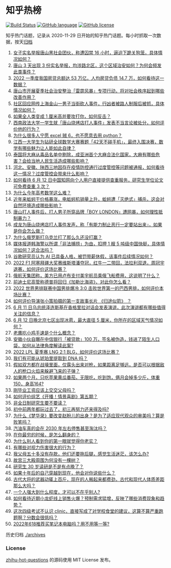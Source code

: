 # 知乎热榜
[![Build Status](https://github.com/ToWeLong/zhihu-hot-questions/workflows/CI/badge.svg)](https://github.com/ToWeLong/zhihu-hot-questions/actions)
[![GitHub language](https://img.shields.io/badge/language-golang-orange.svg)](https://golang.org/)
[![GitHub license](https://img.shields.io/github/license/ToWeLong/zhihu-hot-questions)](https://github.com/ToWeLong/zhihu-hot-questions/blob/main/LICENSE)

知乎热门话题，记录从 2020-11-29 日开始的知乎热门话题。每小时抓取一次数据，按天[归档](./archives)

<!-- BEGIN -->

1. [女子实名举报唐山黑社会团伙，称遭囚禁 16 小时，逼迫下跪关狗笼，具体情况如何？](https://www.zhihu.com/question/537242054)
1. [唐山 3 天出现 3 份实名举报，均涉路北区，这个区域治安如何？为何会频发此类事件？](https://www.zhihu.com/question/537331783)
1. [2022 一季度我国房贷总额达 53 万亿，人均房贷负债 14.7 万，如何看待这一数据？](https://www.zhihu.com/question/537050091)
1. [唐山市开展夏季社会治安整治「雷霆风暴」专项行动，将对社会秩序起到哪些改善作用？](https://www.zhihu.com/question/537352221)
1. [社区回应网传上海金山一男子当街砍人事件，行凶者被路人制服后被抓，具体情况如何？](https://www.zhihu.com/question/537172082)
1. [如果全人类变成 1 厘米高并要攻打你，如何反击？](https://www.zhihu.com/question/536912143)
1. [西南政法大学一学生就「唐山烧烤店打人事件」发表不当言论被处分，如何评价他的行为？](https://www.zhihu.com/question/537293297)
1. [为什么很多人宁愿 excel 贼 6，也不愿意去用 python？](https://www.zhihu.com/question/53261114)
1. [江西一大学生为钻研全球数学大赛赛题「42天不碰手机」，最终入围决赛，数学有哪些魅力让人能如此自律？](https://www.zhihu.com/question/537199856)
1. [泰国将大麻从毒品名单中剔除，成亚洲首个大麻合法化国家，大麻有哪些危害？会给当地人民生活造成哪些影响？](https://www.zhihu.com/question/536995591)
1. [河北、安徽、陕西三地因存在疫情防控通行过度管控等问题被通报，如何看待这一情况？过度管控会带来什么影响？](https://www.zhihu.com/question/537232116)
1. [如何看待 6 月 12 日中国知网向个人用户直接提供查重服务，研究生学位论文可免费查重 3 次？](https://www.zhihu.com/question/537283285)
1. [为什么今年高考数学这么难？](https://www.zhihu.com/question/328290792)
1. [近年来蚯蚓干价格暴涨，电蚯蚓机销量上升，蚯蚓遭「灭绝式」捕杀，这会对自然环境造成哪些影响？](https://www.zhihu.com/question/536841304)
1. [唐山打人事件后，打人男子所穿品牌「BOY LONDON」遭网暴，如何理性抵制暴力？](https://www.zhihu.com/question/537348126)
1. [成龙为唐山烧烤店打人事件发声，称「有能力制止恶行一定要站出来」，如果是你会怎么做？](https://www.zhihu.com/question/537292577)
1. [为什么俄罗斯打乌克兰打了那么久还没打赢？](https://www.zhihu.com/question/536908413)
1. [媒体报道韩海警以所谓「非法捕捞」为由，扣押 1 艘 5 吨级中国快艇，具体情况如何？这合法吗？](https://www.zhihu.com/question/537342315)
1. [谷歌研究员认为 AI 已具备人格，被罚带薪休假，该事件后续情况如何？](https://www.zhihu.com/question/537337528)
1. [2022 F1 阿塞拜疆大奖赛维斯塔潘夺冠，红牛一二带回，法拉利双退，周冠宇退赛，如何评价这场比赛？](https://www.zhihu.com/question/537355084)
1. [俄航天集团称，美方已用卢布支付美宇航员乘俄飞船费用，这说明了什么？](https://www.zhihu.com/question/537299164)
1. [前迪士尼高管称德普将回归《加勒比海盗》，对此你怎么看？](https://www.zhihu.com/question/536576720)
1. [2022 世界男排联赛中国男排爆冷 3:0 击败世界第一的巴西男排，如何评价本场比赛？](https://www.zhihu.com/question/537378156)
1. [如何评价导演张小策拍摄的第一支故事长片 《归途似箭》 ？](https://www.zhihu.com/question/537062102)
1. [6 月 11 日乌总统泽连斯基在香格里拉对话会发表演讲，此次演讲都有哪些值得关注的信息？](https://www.zhihu.com/question/537219090)
1. [6 月 12 日晚北京七区出现冰雹，最大直径 5 厘米，你所在的区域天气情况如何？](https://www.zhihu.com/question/537369524)
1. [老鹰吃小鸡手速是个什么概念？](https://www.zhihu.com/question/405685606)
1. [安徽小伙自曝在中信银行「被贷款」100 万，签名被伪造，钱进了陌生人口袋，如何从法律角度解读此案?](https://www.zhihu.com/question/537150115)
1. [2022 LPL 夏季赛 LNG 2:1 BLG，如何评价这场比赛？](https://www.zhihu.com/question/537351803)
1. [我们有可能从琥珀里提取到 DNA 吗？](https://www.zhihu.com/question/532952029)
1. [假如双方都在战壕里面，仅露头出来对枪，如果距离足够远，是否可以根据敌人的枪口火焰来躲避飞来的子弹？](https://www.zhihu.com/question/322746972)
1. [如果两个月，只吃苹果黄瓜番茄，无限吃，吃到饱，俩月会掉多少斤，体重150，身高164?](https://www.zhihu.com/question/537270842)
1. [刚毕业工资应该上交交父母吗？](https://www.zhihu.com/question/537235590)
1. [如何评价综艺《开播！情景喜剧》第五期？](https://www.zhihu.com/question/537364119)
1. [非全日制研究生要不要读？](https://www.zhihu.com/question/316841487)
1. [初中前两年都玩过去了，初三再努力还来得及吗?](https://www.zhihu.com/question/536328660)
1. [为什么《梦华录》要改变赵盼儿的出身？是为了适应现代观众的审美吗？算是败笔吗？](https://www.zhihu.com/question/536543425)
1. [汽油车真的会在 2030 年左右停售甚至淘汰吗？](https://www.zhihu.com/question/478452945)
1. [在你最穷的时候，是怎么翻身的？](https://www.zhihu.com/question/403275033)
1. [为什么别人看到你的第一眼就觉得你老实？](https://www.zhihu.com/question/53387723)
1. [有哪些对视力伤害很大的行为？](https://www.zhihu.com/question/384087324)
1. [我父母五十多没有存款，他们还要拖后腿，感觉生活迷茫，该怎么办?](https://www.zhihu.com/question/510728673)
1. [故宫三大殿周围为何没有一棵树？](https://www.zhihu.com/question/66735446)
1. [研究生 30 岁读研是不是有点晚了？](https://www.zhihu.com/question/434103302)
1. [如果十年后的自己穿越到现在，他会对你说些什么？](https://www.zhihu.com/question/536386197)
1. [古代大将的武器动辄上百斤，现在的人搬起来都费劲，古代和现代人体质差距那么大吗？](https://www.zhihu.com/question/518419557)
1. [一个人强大到什么程度，才可以不在乎别人?](https://www.zhihu.com/question/513696236)
1. [如何看待近期小龙虾线上销售火爆？预制需求猛增，反映了哪些消费现象和趋势？](https://www.zhihu.com/question/537039900)
1. [这次四级考试不认识 clinic，直接写成了对学校食堂的建议，这算不算严重跑题啊？分数会很低吗？](https://www.zhihu.com/question/537210669)
1. [2022年618推荐买笔记本电脑吗？用不用等一等?](https://www.zhihu.com/question/534740298)

<!-- END -->

历史归档 [./archives](./archives)


### License
[zhihu-hot-questions](https://github.com/towelong/zhihu-hot-questions) 的源码使用 MIT License 发布。